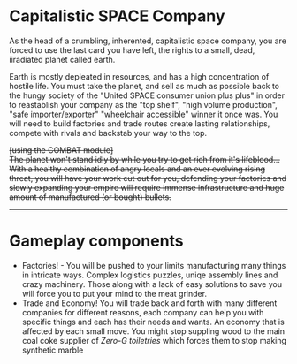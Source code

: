 # Capitalistic SPACE Company

As the head of a crumbling, inherented, capitalistic space company, you are forced to use the last card you have left, the rights to a small, dead, iiradiated planet called earth. 

Earth is mostly depleated in resources, and has a high concentration of hostile life. You must take the planet, and sell as much as possible back  to the hungy society of the "United SPACE consumer union plus plus" in order to reastablish your company as the "top shelf", "high volume production", "safe importer/exporter" "wheelchair accessible" winner it once was. You will need to build factories and trade routes create lasting relationships, compete with rivals and backstab your way to the top.

~~[using the COMBAT module]  
The planet won't stand idly by while you try to get rich from it's lifeblood… With a healthy combination of angry locals and an ever evolving rising threat, you will have your work cut out for you, defending your factories and slowly expanding your empire will require immense infrastructure and huge amount of manufactured (or bought) bullets.~~


---
# Gameplay components
- Factories! - 
    You will be pushed to your limits manufacturing many things in intricate ways. Complex logistics puzzles, uniqe assembly lines and crazy machinery. Those along with a lack of easy solutions to save you will force you to put your mind to the meat grinder.
- Trade and Economy!
    You will trade back and forth with many different companies for different reasons, each company can help you with specific things and each has their needs and wants. An economy that is affected by each small move. You might stop suppling wood to the main coal coke supplier of *Zero-G toiletries* which forces them to stop making synthetic marble 

